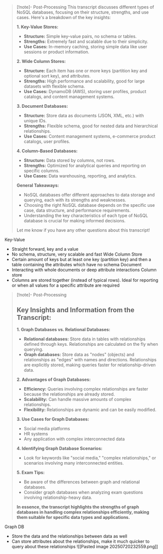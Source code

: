 
>[!note]- Post-Processing
>This transcript discusses different types of NoSQL databases, focusing on their structure, strengths, and use cases. Here's a breakdown of the key insights:
>
>**1. Key-Value Stores:**
>
>* **Structure:** Simple key-value pairs, no schema or tables.
>* **Strengths:** Extremely fast and scalable due to their simplicity.
>* **Use Cases:** In-memory caching, storing simple data like user sessions or product information.
>
>**2. Wide Column Stores:**
>
>* **Structure:** Each item has one or more keys (partition key and optional sort key), and attributes.  
>* **Strengths:** High performance and scalability, good for large datasets with flexible schema.
>* **Use Cases:** DynamoDB (AWS), storing user profiles, product catalogs, and content management systems.
>
>**3. Document Databases:**
>
>* **Structure:** Store data as documents (JSON, XML, etc.) with unique IDs.
>* **Strengths:** Flexible schema, good for nested data and hierarchical relationships.
>* **Use Cases:** Content management systems, e-commerce product catalogs, user profiles.
>
>**4. Column-Based Databases:**
>
>* **Structure:** Data stored by columns, not rows.
>* **Strengths:** Optimized for analytical queries and reporting on specific columns.
>* **Use Cases:** Data warehousing, reporting, and analytics.
>
>**General Takeaways:**
>
>* NoSQL databases offer different approaches to data storage and querying, each with its strengths and weaknesses.
>* Choosing the right NoSQL database depends on the specific use case, data structure, and performance requirements.
>* Understanding the key characteristics of each type of NoSQL database is crucial for making informed decisions.
>
>
>
>Let me know if you have any other questions about this transcript!
>

Key-Value
- Straight forward, key and a value
- No schema, structure, very scalable and fast
Wide Column Store
- Certain amount of keys but at least one key (partition key) and then a table containing the attributes which have no schema
Document
- Interacting with whole documents or deep attribute interactions
Column store 
- Columns are stored together (instead of typical rows). Ideal for reporting or when all values for a specific attribute are required

>[!note]- Post-Processing
>## Key Insights and Information from the Transcript:
>
>**1. Graph Databases vs. Relational Databases:**
>
>* **Relational databases:** Store data in tables with relationships defined through keys. Relationships are calculated on the fly when querying.
>* **Graph databases:** Store data as "nodes" (objects) and relationships as "edges" with names and directions. Relationships are explicitly stored, making queries faster for relationship-driven data.
>
>**2. Advantages of Graph Databases:**
>
>* **Efficiency:** Queries involving complex relationships are faster because the relationships are already stored.
>* **Scalability:** Can handle massive amounts of complex relationships.
>* **Flexibility:** Relationships are dynamic and can be easily modified.
>
>**3. Use Cases for Graph Databases:**
>
>* Social media platforms
>* HR systems
>* Any application with complex interconnected data
>
>**4. Identifying Graph Database Scenarios:**
>
>* Look for keywords like "social media," "complex relationships," or scenarios involving many interconnected entities.
>
>**5. Exam Tips:**
>
>* Be aware of the differences between graph and relational databases.
>* Consider graph databases when analyzing exam questions involving relationship-heavy data.
>
>
>**In essence, the transcript highlights the strengths of graph databases in handling complex relationships efficiently, making them suitable for specific data types and applications.**
>

Graph DB
- Store the data and the relationships between data as well
- Can store attributes about the relationships, make it much quicker to query about these relationships
![[Pasted image 20250720232559.png]]